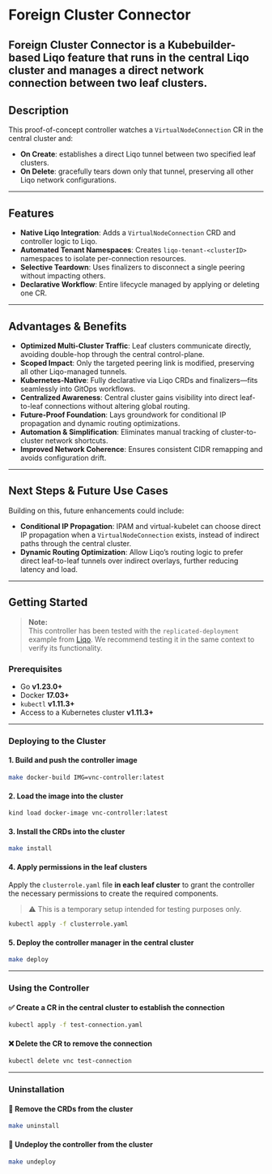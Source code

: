 # Foreign Cluster Connector

**Foreign Cluster Connector** is a Kubebuilder-based Liqo feature that runs in the **central Liqo cluster** and manages a direct network connection between two **leaf clusters**. 
---

## Description

This proof-of-concept controller watches a `VirtualNodeConnection` CR in the central cluster and:

- **On Create**: establishes a direct Liqo tunnel between two specified leaf clusters.  
- **On Delete**: gracefully tears down only that tunnel, preserving all other Liqo network configurations.

---

## Features

- **Native Liqo Integration**: Adds a `VirtualNodeConnection` CRD and controller logic to Liqo.  
- **Automated Tenant Namespaces**: Creates `liqo-tenant-<clusterID>` namespaces to isolate per-connection resources.  
- **Selective Teardown**: Uses finalizers to disconnect a single peering without impacting others.  
- **Declarative Workflow**: Entire lifecycle managed by applying or deleting one CR.

---

## Advantages & Benefits

- **Optimized Multi-Cluster Traffic**: Leaf clusters communicate directly, avoiding double-hop through the central control-plane.  
- **Scoped Impact**: Only the targeted peering link is modified, preserving all other Liqo-managed tunnels.  
- **Kubernetes-Native**: Fully declarative via Liqo CRDs and finalizers—fits seamlessly into GitOps workflows.  
- **Centralized Awareness**: Central cluster gains visibility into direct leaf-to-leaf connections without altering global routing.  
- **Future-Proof Foundation**: Lays groundwork for conditional IP propagation and dynamic routing optimizations.  
- **Automation & Simplification**: Eliminates manual tracking of cluster-to-cluster network shortcuts.  
- **Improved Network Coherence**: Ensures consistent CIDR remapping and avoids configuration drift.

---

## Next Steps & Future Use Cases

Building on this, future enhancements could include:

- **Conditional IP Propagation**: IPAM and virtual-kubelet can choose direct IP propagation when a `VirtualNodeConnection` exists, instead of indirect paths through the central cluster.  
- **Dynamic Routing Optimization**: Allow Liqo’s routing logic to prefer direct leaf-to-leaf tunnels over indirect overlays, further reducing latency and load.

---


## Getting Started

> **Note:**  
> This controller has been tested with the `replicated-deployment` example from [Liqo](https://github.com/liqotech/liqo). We recommend testing it in the same context to verify its functionality.

### Prerequisites

- Go **v1.23.0+**
- Docker **17.03+**
- `kubectl` **v1.11.3+**
- Access to a Kubernetes cluster **v1.11.3+**

---

### Deploying to the Cluster

#### 1. **Build and push the controller image**

```sh
make docker-build IMG=vnc-controller:latest
```

#### 2. **Load the image into the cluster**

```sh
kind load docker-image vnc-controller:latest
```

#### 3. **Install the CRDs into the cluster**

```sh
make install
```

#### 4. **Apply permissions in the leaf clusters**

Apply the `clusterrole.yaml` file **in each leaf cluster** to grant the controller the necessary permissions to create the required components.

> ⚠️ This is a temporary setup intended for testing purposes only.

```sh
kubectl apply -f clusterrole.yaml
```

#### 5. **Deploy the controller manager in the central cluster**

```sh
make deploy
```

---

### Using the Controller

#### ✅ Create a CR in the central cluster to establish the connection

```sh
kubectl apply -f test-connection.yaml
```

#### ❌ Delete the CR to remove the connection

```sh
kubectl delete vnc test-connection
```

---

### Uninstallation

#### 🔻 Remove the CRDs from the cluster

```sh
make uninstall
```

#### 🔻 Undeploy the controller from the cluster

```sh
make undeploy
```

